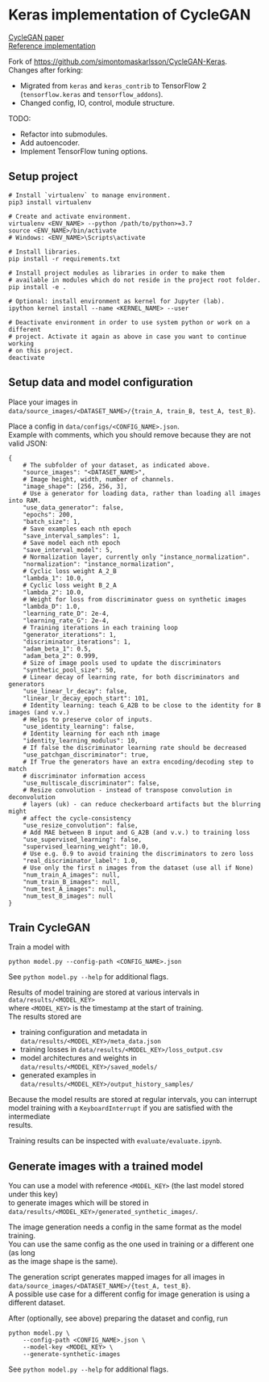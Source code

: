 # Keras implementation of CycleGAN

[CycleGAN paper](https://arxiv.org/pdf/1703.10593.pdf)  
[Reference implementation](https://junyanz.github.io/CycleGAN/)

Fork of https://github.com/simontomaskarlsson/CycleGAN-Keras.  
Changes after forking:

- Migrated from `keras` and `keras_contrib` to TensorFlow 2 (`tensorflow.keras` and `tensorflow_addons`).
- Changed config, IO, control, module structure.

TODO:
- Refactor into submodules.
- Add autoencoder.
- Implement TensorFlow tuning options.  
  

## Setup project

```
# Install `virtualenv` to manage environment.
pip3 install virtualenv

# Create and activate environment.
virtualenv <ENV_NAME> --python /path/to/python>=3.7
source <ENV_NAME>/bin/activate
# Windows: <ENV_NAME>\Scripts\activate

# Install libraries.
pip install -r requirements.txt

# Install project modules as libraries in order to make them
# available in modules which do not reside in the project root folder.
pip install -e .

# Optional: install environment as kernel for Jupyter (lab).
ipython kernel install --name <KERNEL_NAME> --user

# Deactivate environment in order to use system python or work on a different
# project. Activate it again as above in case you want to continue working
# on this project.
deactivate
```
  
  
## Setup data and model configuration

Place your images in  
`data/source_images/<DATASET_NAME>/{train_A, train_B, test_A, test_B}`.

Place a config in `data/configs/<CONFIG_NAME>.json`.  
Example with comments, which you should remove because they are not valid JSON:  
```
{
    # The subfolder of your dataset, as indicated above.
    "source_images": "<DATASET_NAME>",
    # Image height, width, number of channels.
    "image_shape": [256, 256, 3],
    # Use a generator for loading data, rather than loading all images into RAM.
    "use_data_generator": false,
    "epochs": 200,
    "batch_size": 1,
    # Save examples each nth epoch
    "save_interval_samples": 1,
    # Save model each nth epoch
    "save_interval_model": 5,
    # Normalization layer, currently only "instance_normalization".
    "normalization": "instance_normalization",
    # Cyclic loss weight A_2_B
    "lambda_1": 10.0,
    # Cyclic loss weight B_2_A
    "lambda_2": 10.0,
    # Weight for loss from discriminator guess on synthetic images
    "lambda_D": 1.0,
    "learning_rate_D": 2e-4,
    "learning_rate_G": 2e-4,
    # Training iterations in each training loop
    "generator_iterations": 1,
    "discriminator_iterations": 1,
    "adam_beta_1": 0.5,
    "adam_beta_2": 0.999,
    # Size of image pools used to update the discriminators
    "synthetic_pool_size": 50,
    # Linear decay of learning rate, for both discriminators and generators
    "use_linear_lr_decay": false,
    "linear_lr_decay_epoch_start": 101,
    # Identity learning: teach G_A2B to be close to the identity for B images (and v.v.)
    # Helps to preserve color of inputs.
    "use_identity_learning": false,
    # Identity learning for each nth image
    "identity_learning_modulus": 10,
    # If false the discriminator learning rate should be decreased
    "use_patchgan_discriminator": true,
    # If True the generators have an extra encoding/decoding step to match
    # discriminator information access
    "use_multiscale_discriminator": false,
    # Resize convolution - instead of transpose convolution in deconvolution
    # layers (uk) - can reduce checkerboard artifacts but the blurring might
    # affect the cycle-consistency
    "use_resize_convolution": false,
    # Add MAE between B input and G_A2B (and v.v.) to training loss
    "use_supervised_learning": false,
    "supervised_learning_weight": 10.0,
    # Use e.g. 0.9 to avoid training the discriminators to zero loss
    "real_discriminator_label": 1.0,
    # Use only the first n images from the dataset (use all if None)
    "num_train_A_images": null,
    "num_train_B_images": null,
    "num_test_A_images": null,
    "num_test_B_images": null
}
```
  
  
## Train CycleGAN

Train a model with  
```
python model.py --config-path <CONFIG_NAME>.json
```
See `python model.py --help` for additional flags.

Results of model training are stored at various intervals in `data/results/<MODEL_KEY>`  
where `<MODEL_KEY>` is the timestamp at the start of training.  
The results stored are
- training configuration and metadata in `data/results/<MODEL_KEY>/meta_data.json`
- training losses in `data/results/<MODEL_KEY>/loss_output.csv`
- model architectures and weights in `data/results/<MODEL_KEY>/saved_models/`
- generated examples in `data/results/<MODEL_KEY>/output_history_samples/`

Because the model results are stored at regular intervals, you can interrupt  
model training with a `KeyboardInterrupt` if you are satisfied with the intermediate  
results.

Training results can be inspected with `evaluate/evaluate.ipynb`.  
  
  
## Generate images with a trained model

You can use a model with reference `<MODEL_KEY>` (the last model stored under this key)  
to generate images which will be stored in `data/results/<MODEL_KEY>/generated_synthetic_images/`.  

The image generation needs a config in the same format as the model training.  
You can use the same config as the one used in training or a different one (as long  
as the image shape is the same).  

The generation script generates mapped images for all images in  
`data/source_images/<DATASET_NAME>/{test_A, test_B}`.  
A possible use case for a different config for image generation is using a different dataset.

After (optionally, see above) preparing the dataset and config, run
```
python model.py \
    --config-path <CONFIG_NAME>.json \
    --model-key <MODEL_KEY> \
    --generate-synthetic-images
```
See `python model.py --help` for additional flags.
